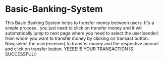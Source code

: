 # Basic-Banking-System

This Basic Banking System helps to transfer money between users.
It's a simple process , you just need to click on transfer money and it will automatically jump to next page where you need to select the user(sender) from whom you want to transfer money by clicking on transact button.
Now,select the user(receiver) to transfer money and the respective amount and click on transfer button.
YEEEE!!!! YOUR TRANSACTION IS SUCCESSFUL:)
